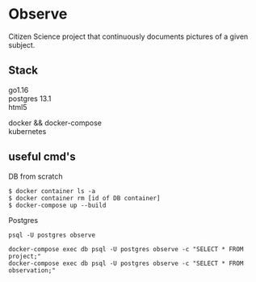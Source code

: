 # Observe

Citizen Science project that continuously documents pictures of a given subject.

## Stack

go1.16  
postgres 13.1   
html5  

docker && docker-compose  
kubernetes

## useful cmd's

DB from scratch

```
$ docker container ls -a
$ docker container rm [id of DB container]
$ docker-compose up --build 
```

Postgres

```
psql -U postgres observe
```

```
docker-compose exec db psql -U postgres observe -c "SELECT * FROM project;"
docker-compose exec db psql -U postgres observe -c "SELECT * FROM observation;"
```


